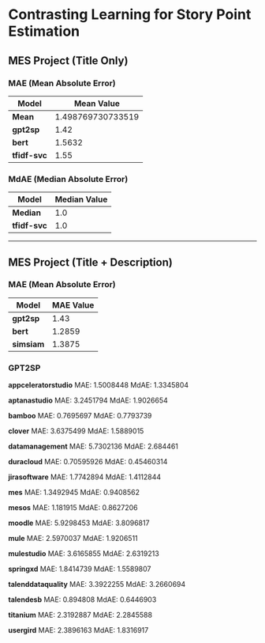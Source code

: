 # Contrasting Learning for Story Point Estimation

## MES Project (Title Only)

### MAE (Mean Absolute Error)

| Model       | Mean Value      |
|-------------|-----------------|
| **Mean**    | 1.498769730733519 |
| **gpt2sp**  | 1.42            |
| **bert**    | 1.5632          |
| **tfidf-svc** | 1.55          |

### MdAE (Median Absolute Error)

| Model       | Median Value    |
|-------------|-----------------|
| **Median**  | 1.0             |
| **tfidf-svc** | 1.0           |

---

## MES Project (Title + Description)

### MAE (Mean Absolute Error)

| Model       | MAE Value       |
|-------------|-----------------|
| **gpt2sp**  | 1.43            |
| **bert**    | 1.2859          |
| **simsiam**    | 1.3875          |

### GPT2SP

**appceleratorstudio**
MAE:  1.5008448
MdAE:  1.3345804

**aptanastudio**
MAE:  3.2451794
MdAE:  1.9026654

**bamboo**
MAE:  0.7695697
MdAE:  0.7793739

**clover**
MAE:  3.6375499
MdAE:  1.5889015

**datamanagement**
MAE:  5.7302136
MdAE:  2.684461

**duracloud**
MAE:  0.70595926
MdAE:  0.45460314

**jirasoftware**
MAE:  1.7742894
MdAE:  1.4112844

**mes**
MAE:  1.3492945
MdAE:  0.9408562

**mesos**
MAE:  1.181915
MdAE:  0.8627206

**moodle**
MAE:  5.9298453
MdAE:  3.8096817

**mule**
MAE:  2.5970037
MdAE:  1.9206511

**mulestudio**
MAE:  3.6165855
MdAE:  2.6319213

**springxd**
MAE:  1.8414739
MdAE:  1.5589807

**talenddataquality**
MAE:  3.3922255
MdAE:  3.2660694

**talendesb**
MAE:  0.894808
MdAE:  0.6446903

**titanium**
MAE:  2.3192887
MdAE:  2.2845588

**usergird**
MAE:  2.3896163
MdAE:  1.8316917
